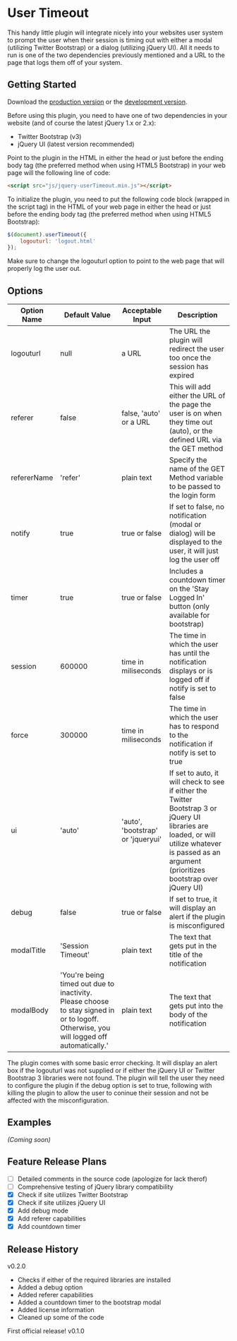 # User Timeout

This handy little plugin will integrate nicely into your websites user system to prompt the user when their session is timing out with either a modal (utilizing Twitter Bootstrap) or a dialog (utilizing jQuery UI). All it needs to run is one of the two dependencies previously mentioned and a URL to the page that logs them off of your system.

## Getting Started
Download the [production version][min] or the [development version][max].

[min]: https://raw.github.com/lleblanc42/jQuery-userTimeout/master/dist/jquery-userTimeout.min.js
[max]: https://raw.github.com/lleblanc42/jQuery-userTimeout/master/dist/jquery-userTimeout.js

Before using this plugin, you need to have one of two dependencies in your website (and of course the latest jQuery 1.x or 2.x):
* Twitter Bootstrap (v3)
* jQuery UI (latest version recommended)

Point to the plugin in the HTML in either the head or just before the ending body tag (the preferred method when using HTML5 Bootstrap) in your web page will the following line of code:

```html
<script src="js/jquery-userTimeout.min.js"></script>
```

To initialize the plugin, you need to put the following code block (wrapped in the script tag) in the HTML of your web page in either the head or just before the ending body tag (the preferred method when using HTML5 Bootstrap):

```javascript
$(document).userTimeout({
	logouturl: 'logout.html'
});
```

Make sure to change the logouturl option to point to the web page that will properly log the user out.

## Options

| Option Name | Default Value | Acceptable Input | Description |
| ------------- | ------------- | ------------- | ------------- |
| logouturl | null | a URL | The URL the plugin will redirect the user too once the session has expired |
| referer | false | false, 'auto' or a URL | This will add either the URL of the page the user is on when they time out (auto), or the defined URL via the GET method |
| refererName | 'refer' | plain text | Specify the name of the GET Method variable to be passed to the login form |
| notify | true | true or false | If set to false, no notification (modal or dialog) will be displayed to the user, it will just log the user off |
| timer | true | true or false | Includes a countdown timer on the 'Stay Logged In' button (only available for bootstrap) |
| session | 600000 | time in miliseconds | The time in which the user has until the notification displays or is logged off if notify is set to false |
| force | 300000 | time in miliseconds | The time in which the user has to respond to the notification if notify is set to true |
| ui | 'auto' | 'auto', 'bootstrap' or 'jqueryui' | If set to auto, it will check to see if either the Twitter Bootstrap 3 or jQuery UI libraries are loaded, or will utilize whatever is passed as an argument (prioritizes bootstrap over jQuery UI) |
| debug | false | true or false | If set to true, it will display an alert if the plugin is misconfigured |
| modalTitle | 'Session Timeout' | plain text | The text that gets put in the title of the notification |
| modalBody | 'You\'re being timed out due to inactivity. Please choose to stay signed in or to logoff. Otherwise, you will logged off automatically.' | plain text | The text that gets put into the body of the notification |

The plugin comes with some basic error checking. It will display an alert box if the logouturl was not supplied or if either the jQuery UI or Twitter Bootstrap 3 libraries were not found. The plugin will tell the user they need to configure the plugin if the debug option is set to true, following with killing the plugin to allow the user to coninue their session and not be affected with the misconfiguration.

## Examples
_(Coming soon)_

## Feature Release Plans
- [ ] Detailed comments in the source code (apologize for lack therof)
- [ ] Comprehensive testing of jQuery library compatibility
- [x] Check if site utilizes Twitter Bootstrap
- [x] Check if site utilizes jQuery UI
- [x] Add debug mode
- [x] Add referer capabilities
- [x] Add countdown timer

## Release History
v0.2.0
* Checks if either of the required libraries are installed
* Added a debug option
* Added referer capabilities
* Added a countdown timer to the bootstrap modal
* Added license information
* Cleaned up some of the code

First official release! v0.1.0